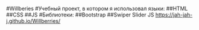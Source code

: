 #Willberies
#Учебный проект, в котором я использовал языки:
##HTML
##CSS
##JS
#Библиотеки:
##Bootstrap
##Swiper Slider JS
https://jah-jah-j.github.io/Willberries/
